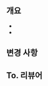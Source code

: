 ## 개요
- <!-- PR 종류를 입력합니다. 예: 신규 피처, 이슈 대응, ... -->
- <!-- 관련된 이슈 번호를 기재합니다. 예: #1 -->

## 변경 사항
<!-- 이번 작업에서 어떤 변경이 있었는지 요약합니다 -->

## To. 리뷰어
<!-- 리뷰 과정에서 주목할 점이나, 리뷰어의 의견이 필요한 부분에 대해 적습니다. -->
<!-- 예: 함수 XX의 이름을 변경하고 싶은데, 더 좋은 명칭이 있을까요? -->

